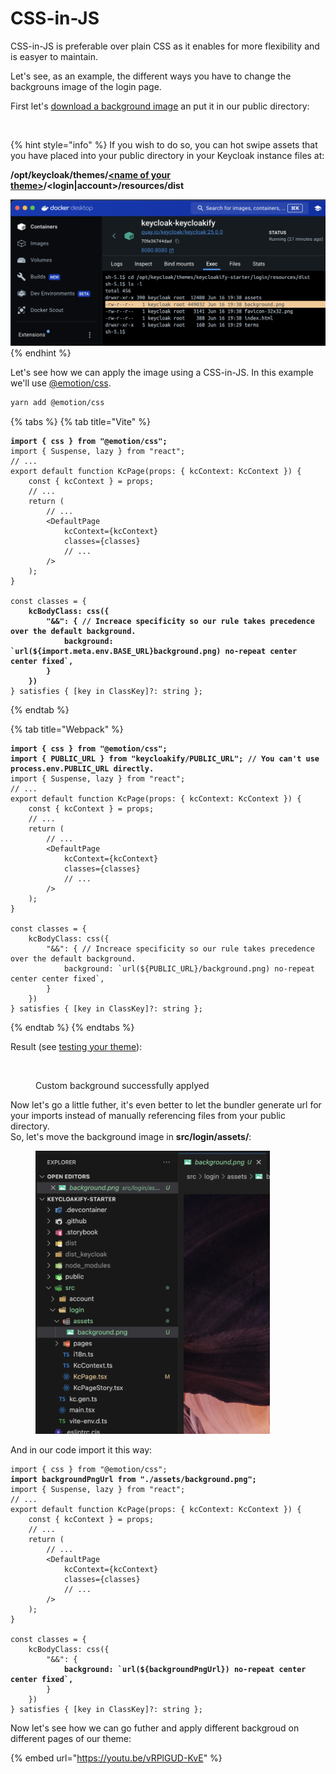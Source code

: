 # CSS-in-JS

CSS-in-JS is preferable over plain CSS as it enables for more flexibility and is easyer to maintain.

Let's see, as an example, the different ways you have to change the backgrouns image of the login page. &#x20;

First let's [download a background image](https://coolbackgrounds.io/) an put it in our public directory:

<figure><img src="../../.gitbook/assets/image (25).png" alt=""><figcaption></figcaption></figure>

{% hint style="info" %}
If you wish to do so, you can hot swipe assets that you have placed into your public directory in your Keycloak instance files at:

**/opt/keycloak/themes/**[**\<name of your theme>**](../../build-options/themename.md)**/\<login|account>/resources/dist**

![](<../../.gitbook/assets/image (28).png>)
{% endhint %}

Let's see how we can apply the image using a CSS-in-JS. In this example we'll use [@emotion/css](https://emotion.sh/docs/introduction).

```bash
yarn add @emotion/css
```

{% tabs %}
{% tab title="Vite" %}
<pre class="language-tsx" data-title="src/login/KcPage.tsx"><code class="lang-tsx"><strong>import { css } from "@emotion/css";
</strong>import { Suspense, lazy } from "react";
// ...
export default function KcPage(props: { kcContext: KcContext }) {
    const { kcContext } = props;    
    // ...
    return (
        // ...
        &#x3C;DefaultPage
            kcContext={kcContext}
            classes={classes}
            // ...
        />
    );
}

const classes = {
<strong>    kcBodyClass: css({
</strong><strong>        "&#x26;&#x26;": { // Increace specificity so our rule takes precedence over the default background.
</strong><strong>            background: `url(${import.meta.env.BASE_URL}background.png) no-repeat center center fixed`,
</strong><strong>        }
</strong><strong>    })
</strong>} satisfies { [key in ClassKey]?: string };
</code></pre>
{% endtab %}

{% tab title="Webpack" %}
<pre class="language-tsx" data-title="src/login/KcPages.tsx"><code class="lang-tsx"><strong>import { css } from "@emotion/css";
</strong><strong>import { PUBLIC_URL } from "keycloakify/PUBLIC_URL"; // You can't use process.env.PUBLIC_URL directly.
</strong>import { Suspense, lazy } from "react";
// ...
export default function KcPage(props: { kcContext: KcContext }) {
    const { kcContext } = props;    
    // ...
    return (
        // ...
        &#x3C;DefaultPage
            kcContext={kcContext}
            classes={classes}
            // ...
        />
    );
}

const classes = {
    kcBodyClass: css({
        "&#x26;&#x26;": { // Increace specificity so our rule takes precedence over the default background.
            background: `url(${PUBLIC_URL}/background.png) no-repeat center center fixed`,
        }
    })
} satisfies { [key in ClassKey]?: string };
</code></pre>
{% endtab %}
{% endtabs %}

Result (see [testing your theme](../../testing-your-theme/)):

<figure><img src="../../.gitbook/assets/image (26).png" alt=""><figcaption><p>Custom background successfully applyed</p></figcaption></figure>

Now let's go a little futher, it's even better to let the bundler generate url for your imports instead of manually referencing files from your public directory.  \
So, let's move the background image in **src/login/assets/**:

<figure><img src="../../.gitbook/assets/image (30).png" alt="" width="375"><figcaption></figcaption></figure>

And in our code import it this way:

<pre class="language-tsx" data-title="src/login/KcPage.tsx"><code class="lang-tsx">import { css } from "@emotion/css";
<strong>import backgroundPngUrl from "./assets/background.png";
</strong>import { Suspense, lazy } from "react";
// ...
export default function KcPage(props: { kcContext: KcContext }) {
    const { kcContext } = props;    
    // ...
    return (
        // ...
        &#x3C;DefaultPage
            kcContext={kcContext}
            classes={classes}
            // ...
        />
    );
}

const classes = {
    kcBodyClass: css({
        "&#x26;&#x26;": {
<strong>            background: `url(${backgroundPngUrl}) no-repeat center center fixed`,
</strong>        }
    })
} satisfies { [key in ClassKey]?: string };
</code></pre>

Now let's see how we can go futher and apply different backgroud on different pages of our theme:

{% embed url="https://youtu.be/vRPlGUD-KvE" %}
